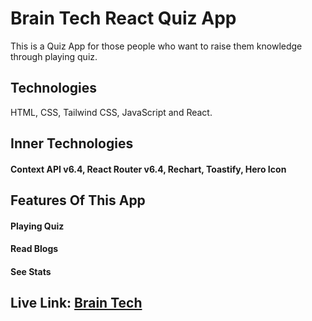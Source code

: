 # Brain Tech React Quiz App

This is a Quiz App for those people who want to raise them knowledge through playing quiz.

## Technologies

HTML, CSS, Tailwind CSS, JavaScript and React.

## Inner Technologies

#### Context API v6.4, React Router v6.4, Rechart, Toastify, Hero Icon

## Features Of This App

#### Playing Quiz
#### Read Blogs
#### See Stats

## Live Link: [Brain Tech](https://web-braintech.netlify.app/)